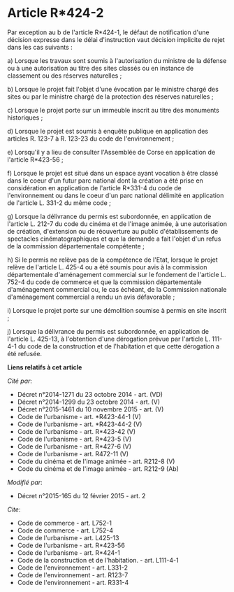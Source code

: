# Article R*424-2

Par exception au b de l'article R*424-1, le défaut de notification d'une décision expresse dans le délai d'instruction vaut
décision implicite de rejet dans les cas suivants : 

a) Lorsque les travaux sont soumis à l'autorisation du ministre de la défense ou à une autorisation au titre des sites
classés ou en instance de classement ou des réserves naturelles ; 

b) Lorsque le projet fait l'objet d'une évocation par le ministre chargé des sites ou par le ministre chargé de la protection
des réserves naturelles ; 

c) Lorsque le projet porte sur un immeuble inscrit au titre des monuments historiques ; 

d) Lorsque le projet est soumis à enquête publique en application des articles R. 123-7 à R. 123-23 du code de
l'environnement ; 

e) Lorsqu'il y a lieu de consulter l'Assemblée de Corse en application de l'article R*423-56 ; 

f) Lorsque le projet est situé dans un espace ayant vocation à être classé dans le coeur d'un futur parc national dont la
création a été prise en considération en application de l'article R*331-4 du code de l'environnement ou dans le coeur d'un
parc national délimité en application de l'article L. 331-2 du même code ; 

g) Lorsque la délivrance du permis est subordonnée, en application de l'article L. 212-7 du code du cinéma et de l'image
animée, à une autorisation de création, d'extension ou de réouverture au public d'établissements de spectacles
cinématographiques et que la demande a fait l'objet d'un refus de la commission départementale compétente ; 

h) Si le permis ne relève pas de la compétence de l'Etat, lorsque le projet relève de l'article L. 425-4 ou a été soumis pour
avis à la commission départementale d'aménagement commercial sur le fondement de l'article L. 752-4 du code de commerce et
que la commission départementale d'aménagement commercial ou, le cas échéant, de la Commission nationale d'aménagement
commercial a rendu un avis défavorable ;

i) Lorsque le projet porte sur une démolition soumise à permis en site inscrit ; 

j) Lorsque la délivrance du permis est subordonnée, en application de l'article L. 425-13, à l'obtention d'une dérogation
prévue par l'article L. 111-4-1 du code de la construction et de l'habitation et que cette dérogation a été refusée.

**Liens relatifs à cet article**

_Cité par_:

  - Décret n°2014-1271 du 23 octobre 2014 - art. (VD)
  - Décret n°2014-1299 du 23 octobre 2014 - art. (V)
  - Décret n°2015-1461 du 10 novembre 2015 - art. (V)
  - Code de l'urbanisme - art. *R423-44-1 (V)
  - Code de l'urbanisme - art. *R423-44-2 (V)
  - Code de l'urbanisme - art. R*423-42 (V)
  - Code de l'urbanisme - art. R*423-5 (V)
  - Code de l'urbanisme - art. R*427-6 (V)
  - Code de l'urbanisme - art. R472-11 (V)
  - Code du cinéma et de l'image animée - art. R212-8 (V)
  - Code du cinéma et de l'image animée - art. R212-9 (Ab)

_Modifié par_:

  - Décret n°2015-165 du 12 février 2015 - art. 2

_Cite_:

  - Code de commerce - art. L752-1
  - Code de commerce - art. L752-4
  - Code de l'urbanisme - art. L425-13
  - Code de l'urbanisme - art. R*423-56
  - Code de l'urbanisme - art. R*424-1
  - Code de la construction et de l'habitation. - art. L111-4-1
  - Code de l'environnement - art. L331-2
  - Code de l'environnement - art. R123-7
  - Code de l'environnement - art. R331-4
